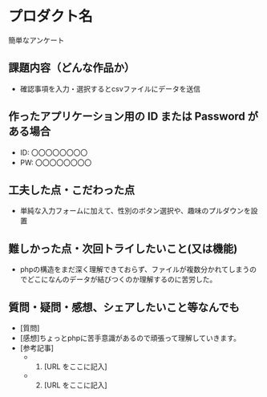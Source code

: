 # プロダクト名

簡単なアンケート

## 課題内容（どんな作品か）

- 確認事項を入力・選択するとcsvファイルにデータを送信

## 作ったアプリケーション用の ID または Password がある場合

- ID: 〇〇〇〇〇〇〇〇
- PW: 〇〇〇〇〇〇〇〇

## 工夫した点・こだわった点

- 単純な入力フォームに加えて、性別のボタン選択や、趣味のプルダウンを設置

## 難しかった点・次回トライしたいこと(又は機能)

- phpの構造をまだ深く理解できておらず、ファイルが複数分かれてしまうのでどこになんのデータが結びつくのか理解するのに苦労した。

## 質問・疑問・感想、シェアしたいこと等なんでも

- [質問]
- [感想]ちょっとphpに苦手意識があるので頑張って理解していきます。
- [参考記事]
  - 1. [URL をここに記入]
  - 2. [URL をここに記入]
